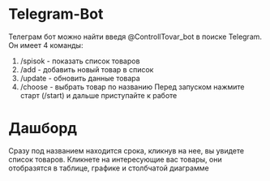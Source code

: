 # Telegram-Bot
Телеграм бот можно найти введя @ControllTovar_bot в поиске Telegram.
Он имеет 4 команды:
1. /spisok - показать список товаров
2. /add - добавить новый товар в список
3. /update - обновить данные товара
4. /choose - выбрать товар по названию
Перед запуском нажмите старт (/start) и дальше приступайте к работе
# Дашборд
Сразу под названием находится срока, кликнув на нее, вы увидете список товаров. 
Кликнете на интересующие вас товары, они отобразятся в таблице, графике и столбчатой диаграмме
